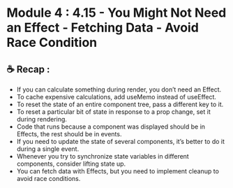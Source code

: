 # Module 4 : 4.15 - You Might Not Need an Effect - Fetching Data - Avoid Race Condition

## ☕ Recap :

- If you can calculate something during render, you don’t need an Effect.
- To cache expensive calculations, add useMemo instead of useEffect.
- To reset the state of an entire component tree, pass a different key to it.
- To reset a particular bit of state in response to a prop change, set it during rendering.
- Code that runs because a component was displayed should be in Effects, the rest should be in events.
- If you need to update the state of several components, it’s better to do it during a single event.
- Whenever you try to synchronize state variables in different components, consider lifting state up.
- You can fetch data with Effects, but you need to implement cleanup to avoid race conditions.
